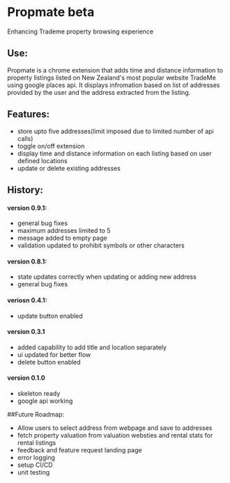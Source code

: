 # Propmate beta
Enhancing Trademe property browsing experience

## Use:
Propmate is a chrome extension that adds time and distance information to property listings listed on New Zealand's most popular website TradeMe using google places api. It displays infromation based on list of addresses provided by the user and the address extracted from the listing.

## Features:
- store upto five addresses(limit imposed due to limited number of api calls)
- toggle on/off extension 
- display time and distance information on each listing based on user defined locations
- update or delete existing addresses

## History:
#### version 0.9.1:
- general bug fixes
- maximum addresses limited to 5
- message added to empty page
- validation updated to prohibit symbols or other characters

#### version 0.8.1:
- state updates correctly when updating or adding new address
- general bug fixes

#### veriosn 0.4.1:
- update button enabled
#### version 0.3.1
- added capability to add title and location separately 
- ui updated for better flow
- delete button enabled

#### version 0.1.0
- skeleton ready
- google api working


##Future Roadmap:
- Allow users to select address from webpage and save to addresses
- fetch property valuation from valuation websties and rental stats for rental listings
- feedback and feature request landing page
- error logging
- setup CI/CD
- unit testing

